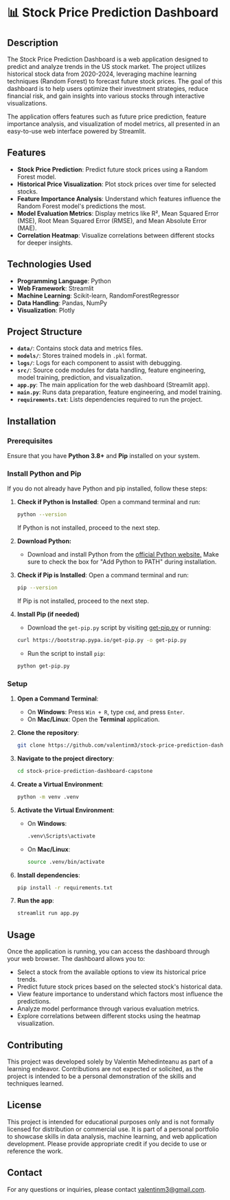 # 📊 Stock Price Prediction Dashboard

## Description
The Stock Price Prediction Dashboard is a web application designed to predict and analyze trends in the US stock market. The project utilizes historical stock data from 2020-2024, leveraging machine learning techniques (Random Forest) to forecast future stock prices. The goal of this dashboard is to help users optimize their investment strategies, reduce financial risk, and gain insights into various stocks through interactive visualizations.

The application offers features such as future price prediction, feature importance analysis, and visualization of model metrics, all presented in an easy-to-use web interface powered by Streamlit.

## Features
- **Stock Price Prediction**: Predict future stock prices using a Random Forest model.
- **Historical Price Visualization**: Plot stock prices over time for selected stocks.
- **Feature Importance Analysis**: Understand which features influence the Random Forest model's predictions the most.
- **Model Evaluation Metrics**: Display metrics like R², Mean Squared Error (MSE), Root Mean Squared Error (RMSE), and Mean Absolute Error (MAE).
- **Correlation Heatmap**: Visualize correlations between different stocks for deeper insights.

## Technologies Used
- **Programming Language**: Python
- **Web Framework**: Streamlit
- **Machine Learning**: Scikit-learn, RandomForestRegressor
- **Data Handling**: Pandas, NumPy
- **Visualization**: Plotly

## Project Structure

- **`data/`**: Contains stock data and metrics files.
- **`models/`**: Stores trained models in `.pkl` format.
- **`logs/`**: Logs for each component to assist with debugging.
- **`src/`**: Source code modules for data handling, feature engineering, model training, prediction, and visualization.
- **`app.py`**: The main application for the web dashboard (Streamlit app).
- **`main.py`**: Runs data preparation, feature engineering, and model training.
- **`requirements.txt`**: Lists dependencies required to run the project.

## Installation

### Prerequisites
Ensure that you have **Python 3.8+** and **Pip** installed on your system.

### Install Python and Pip
If you do not already have Python and pip installed, follow these steps:

1. **Check if Python is Installed**:
   Open a command terminal and run:
   ```sh
   python --version
   ```
   If Python is not installed, proceed to the next step.  

2. **Download Python:**
   - Download and install Python from the [official Python website.](https://www.python.org/downloads/) Make sure to
     check the box for "Add Python to PATH" during installation.

3. **Check if Pip is Installed**:
   Open a command terminal and run:
   ```sh
   pip --version
   ```
   If Pip is not installed, proceed to the next step.
4. **Install Pip (if needed)**
   - Download the `get-pip.py` script by visiting [get-pip.py](https://bootstrap.pypa.io/get-pip.py) or running:
   ```sh
   curl https://bootstrap.pypa.io/get-pip.py -o get-pip.py
   ```
   - Run the script to install `pip`:
   ```sh
   python get-pip.py
   ```

### Setup

1. **Open a Command Terminal**:
   - On **Windows**: Press `Win + R`, type `cmd`, and press `Enter`.
   - On **Mac/Linux**: Open the **Terminal** application.

2. **Clone the repository**:
    ```sh
    git clone https://github.com/valentinm3/stock-price-prediction-dashboard-capstone.git
    ```
3. **Navigate to the project directory**:
    ```sh
    cd stock-price-prediction-dashboard-capstone
    ```
4. **Create a Virtual Environment**:
    ```sh
    python -m venv .venv
    ```
5. **Activate the Virtual Environment**:
   - On **Windows**:
     ```sh
     .venv\Scripts\activate
     ```
   - On **Mac/Linux**:
     ```sh
     source .venv/bin/activate
     ```
6. **Install dependencies**:
    ```sh
    pip install -r requirements.txt
    ```
7. **Run the app**:
    ```sh
    streamlit run app.py
    ```

## Usage
Once the application is running, you can access the dashboard through your web browser. The dashboard allows you to:

- Select a stock from the available options to view its historical price trends.
- Predict future stock prices based on the selected stock's historical data.
- View feature importance to understand which factors most influence the predictions.
- Analyze model performance through various evaluation metrics.
- Explore correlations between different stocks using the heatmap visualization.

## Contributing
This project was developed solely by Valentin Mehedinteanu as part of a learning endeavor. Contributions are not 
expected or solicited, as the project is intended to be a personal demonstration of the skills and techniques learned.

## License
This project is intended for educational purposes only and is not formally licensed for distribution or commercial use. 
It is part of a personal portfolio to showcase skills in data analysis, machine learning, and web application 
development. Please provide appropriate credit if you decide to use or reference the work.

## Contact
For any questions or inquiries, please contact [valentinm3@gmail.com](mailto:valentinm3@gmail.com).
